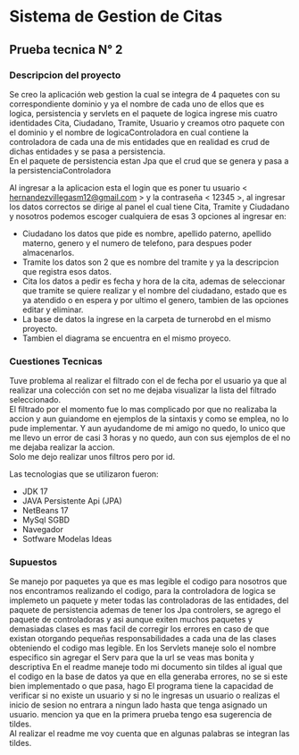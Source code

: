 # Sistema de Gestion de Citas 
## Prueba tecnica N° 2 

 ### Descripcion del proyecto 
Se creo la aplicación web  gestion la cual se integra de 4 paquetes con su correspondiente dominio y ya el nombre de cada uno de ellos que es logica, persistencia y servlets en el paquete de logica ingrese mis cuatro identidades Cita, Ciudadano, Tramite, Usuario y creamos otro paquete con el dominio y el nombre de logicaControladora en cual contiene la controladora de cada una de mis entidades que en realidad es crud de dichas entidades y se pasa a persistencia.  
En el paquete de persistencia estan Jpa que el crud que se genera y pasa a la persistenciaControladora 

Al ingresar a la aplicacion esta el login que es poner tu usuario  < hernandezvillegasm12@gmail.com > y la contraseña < 12345 >, al ingresar los datos correctos se dirige al panel el cual tiene Cita, Tramite y Ciudadano y nosotros podemos escoger cualquiera de esas 3 opciones al ingresar en: 
- Ciudadano los datos que pide es nombre, apellido paterno, apellido materno, genero y el numero de telefono, para despues poder almacenarlos. 
- Tramite los datos son 2 que es nombre del tramite y ya la descripcion que registra esos datos. 
- Cita los datos a pedir es fecha y hora de la cita, ademas de seleccionar que tramite se quiere realizar y el nombre del ciudadano,  estado que es ya atendido o en espera y por ultimo el genero, tambien de las opciones editar y eliminar.   
- La base de datos la ingrese en la carpeta de turnerobd en el mismo proyecto. 
- Tambien el diagrama se encuentra en el mismo proyeco.  

### Cuestiones Tecnicas 
Tuve problema al realizar el filtrado con el de fecha por el usuario ya que al realizar una colección con set no me dejaba visualizar la lista del filtrado seleccionado.  
El filtrado por el momento fue lo mas complicado por que no realizaba la accion y aun guiandome en ejemplos de la sintaxis y como se emplea, no lo pude implementar. Y aun ayudandome de mi amigo no quedo, lo unico que me llevo un error de casi 3 horas y no quedo, aun con sus ejemplos de el no me dejaba realizar la accion.  
Solo me dejo realizar unos filtros pero por id. 

Las tecnologias que se utilizaron fueron: 
- JDK 17 
- JAVA Persistente Api (JPA) 
- NetBeans 17 
- MySql SGBD 
- Navegador 
- Sotfware Modelas Ideas 

### Supuestos 
Se manejo por paquetes ya que es mas legible el codigo para nosotros que nos encontramos realizando el codigo, para la controladora de logica se implemeto un paquete y meter todas las controladoras de las entidades, del paquete de persistencia ademas de tener los Jpa controlers, se agrego el paquete de controladoras y asi aunque exiten muchos paquetes y demasiadas clases es mas facil de corregir los errores en caso de que existan otorgando pequeñas responsabilidades a cada una de las clases obteniendo el codigo mas legible. 
En los Servlets maneje  solo el nombre especifico sin agregar el Serv para que la url se veas mas bonita y descriptiva 
En el readme maneje todo mi documento sin tildes al igual que el codigo en la base de datos ya que en ella generaba errores, no se si este bien implementado o que pasa, hago 
El programa tiene la capacidad de verificar si no existe un usuario y si no le ingresas un usuario o realizas el inicio de sesion no entrara a ningun lado hasta que tenga asignado un usuario.
mencion ya que en la primera prueba tengo esa sugerencia de tildes.  
Al realizar el readme me voy cuenta que en algunas palabras se integran las tildes.
